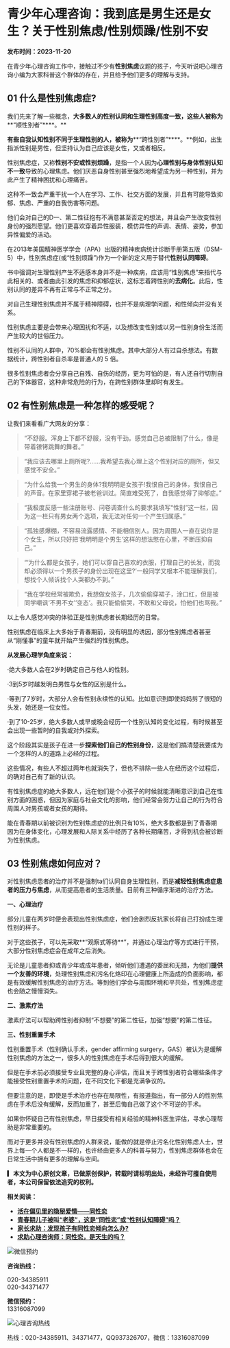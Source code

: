 # 青少年心理咨询：我到底是男生还是女生？关于性别焦虑/性别烦躁/性别不安

**发布时间：2023-11-20**

在青少年心理咨询工作中，接触过不少有**性别焦虑**议题的孩子，今天听说吧心理咨询小编为大家科普这个群体的存在，并且给予他们更多的理解与支持。

## 01 什么是性别焦虑症?

我们先来了解一些概念，**大多数人的性别认同和生理性别高度一致，这些人被称为****“顺性别者”****。**

**有些自我认知性别不同于生理性别的人，被称为****“跨性别者”****。**例如，出生指派性别是男性，但坚持认为自己应该是女性，又或者相反。

性别焦虑症，又称**性别不安或性别烦躁**，是指一个人因为**心理性别与身体性别认知不一致**导致的心理焦虑。他们厌恶自身性别甚至强烈地希望成为另一种性别，并为此产生了精神困扰和心理痛苦。

这种不一致会严重干扰一个人在学习、工作、社交方面的发展，并且有可能导致抑郁、焦虑、严重的自我伤害等问题。

他们会对自己的D一、第二性征抱有不满意甚至否定的想法，并且会产生改变性别身份的强烈愿望。他们更喜欢穿着异性服装，模仿异性的声调、表情、姿势，参加异性偏爱的活动。

在2013年美国精神医学学会（APA）出版的精神疾病统计诊断手册第五版（DSM-5）中，性别焦虑症(或“性别烦躁”)作为一个新的定义用于替代**性别认同障碍**。

书中强调对生理性别产生不适感本身并不是一种疾病，应该用“性别焦虑”来指代与此相关的、或者由此引发的焦虑和抑郁症状，这标志着跨性别的**去病化**。此后，性别认同的差异不再有正常与不正常之分。

对自己生理性别焦虑并不属于精神障碍，也并不是病理学问题，和性倾向并没有关系。

性别焦虑主要是会带来心理困扰和不适，以及想改变性别或以另一性别身份生活而产生较大的世俗压力。

性别不认同的人群中，70%都会有性别焦虑。其中大部分人有过自杀想法。有数据统计，跨性别者自杀率是普通人的 5 倍。

很多性别焦虑者会分享自己自残、自伤的经历，更为可怕的是，有人还自行切割自己的下体器官，这种非常危险的行为，在跨性别群体里却时有发生。

## 02 有性别焦虑是一种怎样的感受呢？

让我们来看看广大网友的分享：

> “不舒服。浑身上下都不舒服，没有干劲。感觉自己总被限制了什么，像是带着镣铐跳舞的舞者。”

> “我应该去哪里上厕所呢?……我希望去我心理上这个性别对应的厕所，但又感觉不安全。”

> “为什么给我一个男生的身体?我明明是女孩子!我恨自己的身体，我恨自己的声音。在家里穿裙子被老爸训过。简直难受死了，自我感觉得了抑郁症。”

> “我极度反感一些注册账号、问卷调查什么的要求我填写“性别”这一栏，因为这一栏只有男女两个选项，我无法对任何一个产生归属感。”

> “孤独感爆棚，不容易流露感情、不能相信别人。因为周围人一直在说你是个女生，所以只好把‘我明明是个男生’这样的想法憋在心里，不断压抑自己。”

> “‘为什么都是女孩子，她们可以穿自己喜欢的衣服，打理自己的长发，而我却必须得以一个男孩子的身份出现在这里?’一般同学又根本不能理解我们，想找个人倾诉找个人哭都办不到。”

> “我在学校经常被欺负，我想做女孩子，几次偷偷穿裙子，涂口红，但是被同学嘲讽‘不男不女’‘变态’。我只能偷偷哭，不敢和父母说，怕他们也骂我。”

以上令人感觉冲突的体验正是性别焦虑者长期经历的日常。

性别焦虑在临床上大多始于青春期前，没有明显的诱因，部分性别焦虑者甚至从“刚懂事”的童年就开始产生强烈的性别焦虑。

**从发展心理学角度来说：**

·绝大多数人会在2岁时确定自己与他人的性别。

·3到5岁时越发明白男性与女性的区别是什么。

·等到了7岁时，大部分人会有性别永续性的认知。比如意识到即使妈妈剪了很短的头发，她还是一位女性。

·到了10-25岁，绝大多数人或早或晚会经历一个性别认知的变化过程，有时候甚至会出现一些暂时的自我或对外探索。

这个阶段其实是孩子在进一步**探索他们自己的性别身份**，这是他们搞清楚我要成为一个怎样的人的道路上必经的过程。

这些情况，有些人不超过两年也就消失了，但也不排除一些人在经历这个过程后，的确对自己有了新的认识。

有性别焦虑症的绝大多数人，远在他们是个小孩子的时候就能清晰意识到自己在性别方面的困惑，但因为家庭与社会文化的影响，他们经常会努力让自己的行为符合周围人对男孩或者女孩的期待。

能在青春期以前被识别为性别焦虑症的比例只有10%，绝大多数都是到了青春期因为在身体变化，心理发展和人际关系中经历了各种长期痛苦，才得到机会被诊断为性别焦虑。

## 03 性别焦虑如何应对？

对性别焦虑患者的治疗并不是强制ta们认同自身生理性别，而是**减轻性别焦虑症患者的压力与焦虑**，从而提高患者的生活质量。目前有三种循序渐进的治疗方法。

**一、心理治疗**

部分儿童在两岁时便会表现出性别焦虑症，他们会剧烈反抗家长将自己打扮成生理性别的样子。

对于这些孩子，可以先采取**“观察式等待**”，并通过心理治疗等方式进行干预，大部分性别焦虑症会在成年之后消失。

无论是儿童患者抑或青少年或成年患者，倾听他们遭遇的委屈和无措，为他们**提供一个友善的环境**，处理性别焦虑和污名化烙印在心理健康上所造成的负面影响，都是有效缓解性别焦虑的治疗方法。等到他们学会与周围环境和平共处，性别焦虑症也会随之慢慢消失。

**二、激素疗法**

激素疗法可以帮助跨性别者抑制“不想要”的第二性征，加强“想要”的第二性征。

**三、性别重置手术**

性别重置手术（性别确认手术，gender affirming surgery，GAS）被认为是缓解性别焦虑的方法之一，很多人的性别焦虑在手术后得到很大的缓解。

但是在手术前必须接受专业且完整的身心评估，而且关于跨性别者符合哪些条件才能接受性别重置手术的问题，在不同文化下都是充满争议的。

但要注意的是，即使是手术治疗也存在局限性，有报道指出，有一部分人的性别焦虑在手术后没有缓解，反而加重了，甚至后悔自己做了这个不可逆的手术。

如果你怀疑自己有性别焦虑，早日接受有相关经验的精神科医生评估，寻求心理帮助是非常重要的。

而对于更多并没有性别焦虑的人群来说，能做的就是停止污名化性别焦虑人士，世界上每一个人都是不一样的，也许经由更多人的科普与努力，性别焦虑群体也会在日常生活中拥有更多的理解与空间。

**▎本文为中心原创文章，已做原创保护，转载时请标明出处，未经许可擅自使用者，本公司保留依法追究的权利。**

**相关阅读：**

- [**活在偏见里的隐秘爱情——同性恋**](http://www.020xlx.com/b/10504.html)
- [**青春期儿子被叫“老婆”，这是“同性恋”或“性别认知障碍”吗？**](http://www.020xlx.com/b/10484.html)
- [**家长求助：发现孩子有同性恋倾向怎么办?**](http://www.020xlx.com/b/10285.html)
- [**求助心理咨询师：同性恋，是天生的吗？**](http://www.020xlx.com/b/10324.html)

![微信预约](/Static/webroot/default/images/wx-er.png)

**咨询热线：**

020-34385911  
020-34371477  

**微信预约：**  
13316087099  

![心理咨询热线](/Static/webroot/default/images/warm.png)  

热线：020-34385911、34371477，QQ937326707，微信：13316087099